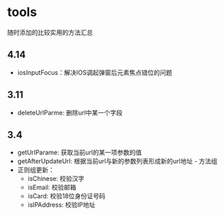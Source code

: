 # tools
随时添加的比较实用的方法汇总

## 4.14
 - iosInputFocus：解决IOS调起弹窗后元素焦点错位的问题

## 3.11
 - deleteUrlParme: 删除url中某一个字段

## 3.4
 - getUrlParame: 获取当前url的某一项参数的值
 - getAfterUpdateUrl: 根据当前url与新的参数列表形成新的url地址 - 方法组
 - 正则组更新：
     - isChinese: 校验汉字
     - isEmail: 校验邮箱
     - isCard: 校验18位身份证号码
     - isIPAddress: 校验IP地址